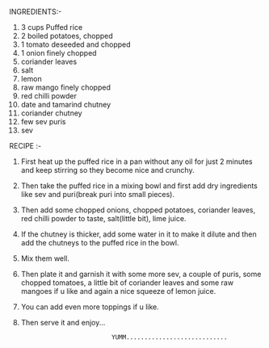 INGREDIENTS:-

1. 3 cups Puffed rice
2. 2 boiled potatoes, chopped
3. 1 tomato deseeded and chopped
4. 1 onion finely chopped
5. coriander leaves
6. salt
7. lemon
8. raw mango finely chopped
9. red chilli powder
10. date and tamarind chutney
11. coriander chutney
12. few sev puris
13. sev

RECIPE :-

1. First heat up the puffed rice in a pan without any oil for just 2 minutes and keep stirring so they become nice and crunchy.

2. Then take the puffed rice in a mixing bowl and first add dry ingredients like sev and puri(break puri into small pieces).

3. Then add some chopped onions, chopped potatoes, coriander leaves, red chilli powder to taste, salt(little bit), lime juice.

4. If the chutney is thicker, add some water in it to make it dilute and then add the chutneys to the puffed rice in the bowl.

5. Mix them well.

6. Then plate it and garnish it with some more sev, a couple of puris, some chopped tomatoes, a little bit of coriander leaves and some raw mangoes if u like and again a nice squeeze of lemon juice.

7. You can add even more toppings if u like.

8. Then serve it and enjoy...

                                YUMM............................